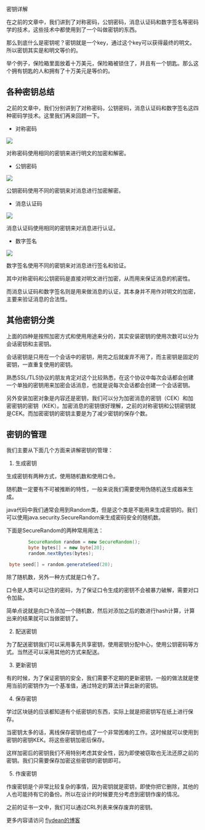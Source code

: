 密钥详解

在之前的文章中，我们讲到了对称密码，公钥密码，消息认证码和数字签名等密码学的技术，这些技术中都使用到了一个叫做密钥的东西。

那么到底什么是密钥呢？密钥就是一个key，通过这个key可以获得最终的明文。所以密钥其实是和明文等价的。

举个例子，保险箱里面放着十万美元，保险箱被锁住了，并且有一个钥匙。那么这个拥有钥匙的人和拥有了十万美元是等价的。

## 各种密钥总结

之前的文章中，我们分别讲到了对称密码，公钥密码，消息认证码和数字签名这四种密码学技术。这里我们再来回顾一下。

* 对称密码

![](https://img-blog.csdnimg.cn/20200331134452961.png)

对称密码使用相同的密钥来进行明文的加密和解密。

* 公钥密码

![](https://img-blog.csdnimg.cn/20200331134503633.png)

公钥密码使用不同的密钥来对消息进行加密解密。

* 消息认证码

![](https://img-blog.csdnimg.cn/20200331134515488.png)

消息认证码使用相同的密钥来对消息进行认证。

* 数字签名

![](https://img-blog.csdnimg.cn/20200331134524955.png)

数字签名使用不同的密钥来对消息进行签名和验证。

其中对称密码和公钥密码是直接对明文进行加密，从而用来保证消息的机密性。

而消息认证码和数字签名则是用来做消息的认证，其本身并不用作对明文的加密，主要来验证消息的合法性。

## 其他密钥分类

上面的四种是按照加密方式和使用用途来分的，其实安装密钥的使用次数可以分为会话密钥和主密钥。

会话密钥是只用在一个会话中的密钥，用完之后就废弃不用了，而主密钥是固定的密钥，一直重复使用的密钥。

熟悉SSL/TLS协议的朋友肯定对这个比较熟悉，在这个协议中每次会话都会创建一个单独的密钥用来加密会话消息，也就是说每次会话都会创建一个会话密钥。

另外安装加密对象是内容还是密钥，我们可以分为加密消息的密钥（CEK）和加密密钥的密钥（KEK）。加密消息的密钥很好理解，之前的对称密钥和公钥密钥就是CEK。而加密密钥的密钥主要是为了减少密钥的保存个数。

## 密钥的管理

我们主要从下面几个方面来讲解密钥的管理：

1. 生成密钥

生成密钥有两种方式，使用随机数和使用口令。

随机数一定要有不可被推断的特性，一般来说我们需要使用伪随机送生成器来生成。

java代码中我们通常会用到Random类，但是这个类是不能用来生成密钥的。我们可以使用java.security.SecureRandom来生成密码安全的随机数。

下面是SecureRandom的两种常用用法：

~~~java
        SecureRandom random = new SecureRandom();
        byte bytes[] = new byte[20];
        random.nextBytes(bytes);
~~~

~~~java
 byte seed[] = random.generateSeed(20);
~~~

除了随机数，另外一种方式就是口令了。

口令是人类可以记住的密码，为了保证口令生成的密钥不会被暴力破解，需要对口令加盐。 

简单点说就是向口令添加一个随机数，然后对添加之后的数进行hash计算，计算出来的结果就可以当做密钥了。

2. 配送密钥

为了配送密钥我们可以采用事先共享密钥，使用密钥分配中心，使用公钥密码等方式。当然还可以采用其他的方式来配送。

3. 更新密钥

有的时候，为了保证密钥的安全，我们需要不定期的更新密钥，一般的做法就是使用当前的密钥作为一个基准值，通过特定的算法计算出新的密钥。

4. 保存密钥

学过区块链的应该都知道有个纸密钥的东西，实际上就是把密钥写在纸上进行保存。

当密钥太多的话，离线保存密钥也成了一个非常困难的工作。这时候就可以使用到密钥的密钥KEK。将这些密钥加密后保存。

这样加密后的密钥我们不用特别考虑其安全性，因为即使被窃取也无法还原之前的密钥。我们只需要保存加密这些密钥的密钥即可。

5. 作废密钥

作废密钥是个非常比较复杂的事情，因为密钥就是密钥，即使你把它删除，其他的人也可能持有它的备份。所以在设计的时候要充分考虑到密钥作废的情况。

之前的证书一文中，我们可以通过CRL列表来保存废弃的密钥。

更多内容请访问 [flydean的博客](www.flydean.com)